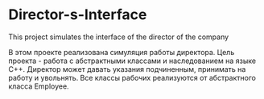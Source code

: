 # Director-s-Interface
This project simulates the interface of the director of the company


В этом проекте реализована симуляция работы директора. Цель проекта - работа с абстрактными классами и наследованием на языке C++. Директор может давать указания подчиненным, принимать на работу и увольнять. Все классы рабочих реализуются от абстрактного класса Employee. 
